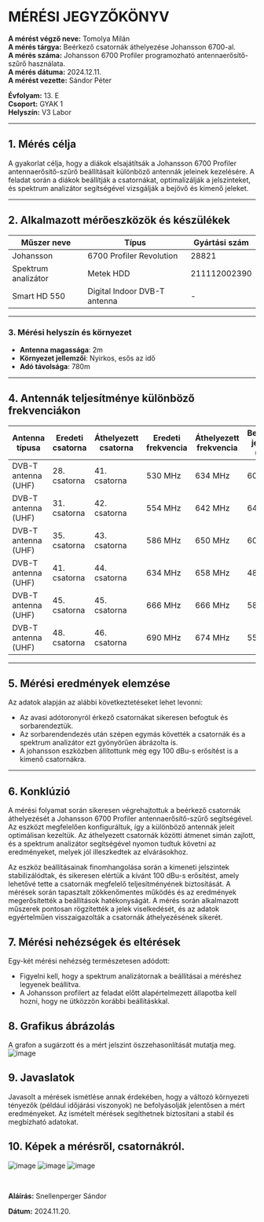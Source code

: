 # MÉRÉSI JEGYZŐKÖNYV

**A mérést végző neve:** Tomolya Milán  
**A mérés tárgya:**  Beérkező csatornák áthelyezése Johansson 6700-al. <br>
**A mérés száma:** Johansson 6700 Profiler programozható antennaerősítő-szűrő használata. <br>
**A mérés dátuma:**  2024.12.11.  
**A mérést vezette:** Sándor Péter  

**Évfolyam:** 13. E  
**Csoport:** GYAK 1  
**Helyszín:** V3 Labor

---

## 1. Mérés célja
A gyakorlat célja, hogy a diákok elsajátítsák a Johansson 6700 Profiler antennaerősítő-szűrő beállításait különböző antennák jeleinek kezelésére. A feladat során a diákok beállítják a csatornákat, optimalizálják a jelszinteket, és spektrum analizátor segítségével vizsgálják a bejövő és kimenő jeleket.

---

## 2. Alkalmazott mérőeszközök és készülékek

| Műszer neve                         | Típus       | Gyártási szám |
| ----------------------------------- | ----------- | ------------- |
| Johansson   | 6700 Profiler Revolution   |28821          |
| Spektrum analizátor                            | Metek HDD       | 211112002390  |
| Smart HD 550                            | Digital Indoor DVB-T antenna       | -    |


---

### 3. **Mérési helyszín és környezet**
- **Antenna magassága**: 2m
- **Környezet jellemzői**: Nyirkos, esős az idő
- **Adó távolsága**: 780m

---

## 4. Antennák teljesítménye különböző frekvenciákon

| Antenna típusa           | Eredeti csatorna  | Áthelyezett csatorna | Eredeti frekvencia | Áthelyezett frekvencia | Bemeneti jelszint (dBu) | Kimeneti jelszint (dB) |
|--------------------------|-------------------|----------------------|--------------------|------------------------|------------------------|------------------------|
| DVB-T antenna (UHF)      | 28. csatorna       | 41. csatorna         | 530 MHz            | 634 MHz                | 60 dBu                 | 100 dBu                 |
| DVB-T antenna (UHF)      | 31. csatorna      | 42. csatorna         | 554 MHz            | 642 MHz                | 64 dBu                 | 100 dBu                 |
| DVB-T antenna (UHF)      | 35. csatorna      | 43. csatorna         | 586 MHz            | 650 MHz                | 60 dBu                 | 100 dBu                 |
| DVB-T antenna (UHF)      | 41. csatorna      | 44. csatorna         | 634 MHz            | 658 MHz                | 48 dBu                 | 100 dBu                 |
| DVB-T antenna (UHF)      | 45. csatorna      | 45. csatorna         | 666 MHz            | 666 MHz                | 58 dBu                 | 100 dBu                 |
| DVB-T antenna (UHF)      | 48. csatorna      | 46. csatorna         | 690 MHz            | 674 MHz                | 55 dBu                 | 100 dBu                 |


---

## 5. Mérési eredmények elemzése
Az adatok alapján az alábbi következtetéseket lehet levonni:

- Az avasi adótoronyról érkező csatornákat sikeresen befogtuk és sorbarendeztük.
- Az sorbarendendezés után szépen egymás követték a csatornák és a spektrum analizátor ezt gyönyörűen ábrázolta is.
- A johansson eszközben állítottunk még egy 100 dBu-s erősítést is a kimenő csatornákra.
---

## 6. Konklúzió
A mérési folyamat során sikeresen végrehajtottuk a beérkező csatornák áthelyezését a Johansson 6700 Profiler antennaerősítő-szűrő segítségével. Az eszközt megfelelően konfiguráltuk, így a különböző antennák jeleit optimálisan kezeltük. Az áthelyezett csatornák közötti átmenet simán zajlott, és a spektrum analizátor segítségével nyomon tudtuk követni az eredményeket, melyek jól illeszkedtek az elvárásokhoz.

Az eszköz beállításainak finomhangolása során a kimeneti jelszintek stabilizálódtak, és sikeresen elértük a kívánt 100 dBu-s erősítést, amely lehetővé tette a csatornák megfelelő teljesítményének biztosítását. A mérések során tapasztalt zökkenőmentes működés és az eredmények megerősítették a beállítások hatékonyságát. A mérés során alkalmazott műszerek pontosan rögzítették a jelek viselkedését, és az adatok egyértelműen visszaigazolták a csatornák áthelyezésének sikerét.

## 7. Mérési nehézségek és eltérések
Egy-két mérési nehézség természetesen adódott:
- Figyelni kell, hogy a spektrum analizátornak a beállításai a méréshez legyenek beállítva.
- A Johansson profilert az feladat előtt alapértelmezett állapotba kell hozni, hogy ne ütközzön korábbi beállításkkal.
  

## 8. Grafikus ábrázolás
A grafon a sugárzott és a mért jelszint öszzehasonlítását mutatja meg.
![image](https://github.com/user-attachments/assets/68a310a3-8f5a-4919-8ac5-4b66c5e56b21)


## 9. Javaslatok
Javasolt a mérések ismétlése annak érdekében, hogy a változó környezeti tényezők (például időjárási viszonyok) ne befolyásolják jelentősen a mért eredményeket. Az ismételt mérések segíthetnek biztosítani a stabil és megbízható adatokat.
## 10. Képek a mérésről, csatornákról.
![image](https://github.com/user-attachments/assets/eea49038-78ba-4aa7-b748-05be064c1ecf)
![image](https://github.com/user-attachments/assets/270034d2-6204-402b-beec-b33d94625ccf)
![image](https://github.com/user-attachments/assets/cda10b04-0801-48d7-8b3a-eae618a4e805)





</details>


<br>

**Aláírás:** Snellenperger Sándor

**Dátum:** 2024.11.20.
